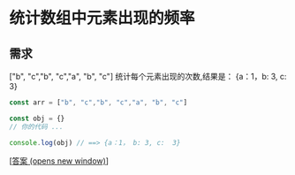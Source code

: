 # 统计数组中元素出现的频率

## 需求

\["b", "c","b", "c","a", "b", "c"\] 统计每个元素出现的次数,结果是： {a：1，b: 3, c: 3}

```js
const arr = ["b", "c","b", "c","a", "b", "c"] 

const obj = {}
// 你的代码 ...

console.log(obj) // ==> {a：1， b: 3, c:  3}
```
\[[答案 (opens new window)](https://developer.mozilla.org/zh-CN/docs/Web/JavaScript/Reference/Global_Objects/Array/Reduce#%E8%AE%A1%E7%AE%97%E6%95%B0%E7%BB%84%E4%B8%AD%E6%AF%8F%E4%B8%AA%E5%85%83%E7%B4%A0%E5%87%BA%E7%8E%B0%E7%9A%84%E6%AC%A1%E6%95%B0)\]